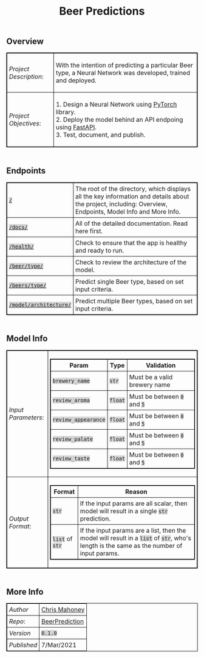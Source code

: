 <title>Beer Prediction</title>
<style>
    h1 {text-indent: 0px;  font-weight: bold;   font-style: normal; text-align: center; padding-top: 0px;}
    h2 {text-indent: 0px;  font-weight: bold;   font-style: normal; text-align: left;   padding-top: 20px;}
    h3 {text-indent: 40px; font-weight: normal; font-style: normal; text-align: left;   padding-top: 15px;}
    h4 {text-indent: 80px; font-weight: normal; font-style: italic; text-align: left;   padding-top: 10px;}
    table, th, td {
        border: 1px solid black;
        border-collapse: collapse;
    }
    th, td {
        padding: 5px;
    }
    code {
        background-color: lightgrey;
    }
</style>
<h1>Beer Predictions</h1>
    <h2>Overview</h2>
        <table>
            <tr>
                <td><i>Project Description</i>:</td>
                <td>
                    <p>With the intention of predicting a particular Beer type, a Neural Network was developed, trained and deployed.</p>
                </td>
            </tr>
            <tr>
                <td><i>Project Objectives</i>:</td>
                <td>
                    <p>
                        1. Design a Neural Network using <a href="https://pytorch.org/">PyTorch</a> library.
                        <br>
                        2. Deploy the model behind an API endpoing using <a href="https://fastapi.tiangolo.com/">FastAPI</a>.
                        <br>
                        3. Test, document, and publish.
                    </p>   
                </td>
            </tr>
        </table>              
    <h2>Endpoints</h2>
        <table>
            <tr>
                <td><code><a href="/">/</a></code></td>
                <td>The root of the directory, which displays all the key information and details about the project, including: Overview, Endpoints, Model Info and More Info.</td>
            </tr>
            <tr>
                <td><code><a href="/docs">/docs/</a></code></td>
                <td>All of the detailed documentation. Read here first.</td>
            </tr>
            <tr>
                <td><code><a href="/health">/health/</a></code></td>
                <td>Check to ensure that the app is healthy and ready to run.</td>
            </tr>
            <tr>
                <td><code><a href="/beer/type">/beer/type/</a></code></td>
                <td>Check to review the architecture of the model.</td>
            </tr>
            <tr>
                <td><code><a href="/beers/type">/beers/type/</a></code></td>
                <td>Predict single Beer type, based on set input criteria.</td>
            </tr>
            <tr>
                <td><code><a href="/model/architecture">/model/architecture/</a></code></td>
                <td>Predict multiple Beer types, based on set input criteria.</td>
            </tr>
        </table>
    <h2>Model Info</h2>
        <table>
            <tr>
                <td><i>Input Parameters</i>:</td>
                <td>
                    <table>
                        <tr>
                            <th>Param</th>
                            <th>Type</th>
                            <th>Validation</th>
                        </tr>
                        <tr>
                            <td><code>brewery_name</code></td>
                            <td><code>str</code></td>
                            <td>Must be a valid brewery name</td>
                        </tr>
                        <tr>
                            <td><code>review_aroma</code></td>
                            <td><code>float</code></td>
                            <td>Must be between <code>0</code> and <code>5</code></td>
                        </tr>
                        <tr>
                            <td><code>review_appearance</code></td>
                            <td><code>float</code></td>
                            <td>Must be between <code>0</code> and <code>5</code></td>
                        </tr>
                        <tr>
                            <td><code>review_palate</code></td>
                            <td><code>float</code></td>
                            <td>Must be between <code>0</code> and <code>5</code></td>
                        </tr>
                        <tr>
                            <td><code>review_taste</code></td>
                            <td><code>float</code></td>
                            <td>Must be between <code>0</code> and <code>5</code></td>
                        </tr>
                    </table>
                </td>
            </tr>
            <tr>
                <td><i>Output Format</i>:</td>
                <td>
                    <table>
                        <tr>
                            <th>Format</th>
                            <th>Reason</th>
                        </tr>
                        <tr>
                            <td><code>str</code></td>
                            <td>If the input params are all scalar, then model will result in a single <code>str</code> prediction.</td>
                        </tr>
                        <tr>
                            <td><code>list</code> of <code>str</code></td>
                            <td>If the input params are a list, then the model will result in a <code>list</code> of <code>str</code>, who's length is the same as the number of input params.</td>
                        </tr>
                    </table>
                </td>
            </tr>
        </table>
    <h2>More Info</h2>
        <table>
            <tr>
                <td><i>Author</i></td>
                <td><a href="https://www.linkedin.com/in/chrimaho/">Chris Mahoney</a></td>
            </tr>
            <tr>
                <td><i>Repo</i>:</td>
                <td><a href="https://github.com/chrimaho/BeerPrediction">BeerPrediction</a></td>
            </tr>
            <tr>
                <td><i>Version</i></td>
                <td><code>0.1.0</code></td>
            </tr>
            <tr>
                <td><i>Published</i></td>
                <td>7/Mar/2021</td>
            </tr>
        </table>              